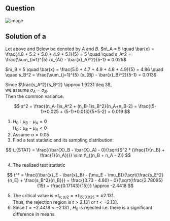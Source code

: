 ## Question

![image](https://github.com/user-attachments/assets/9e1ed4f1-a629-44eb-99c6-e12677734749)

## Solution of a

Let above and Below be denoted by $A$ and $B$.
$n\_A = 5 \quad \bar{x} = \frac{4.8 + 5.2 + 5.0 + 4.9 + 5.1}{5} = 5 \quad \quad s_A^2 = \frac{\sum_{i=1}^{5} (x_{Ai} - \bar{x}_A)^2}{5-1} = 0.025$  

$n\_B = 5 \quad \bar{x} = \frac{5.0 + 4.7 + 4.9 + 4.8 + 4.9}{5} = 4.86 \quad \quad s_B^2 = \frac{\sum_{j=1}^{5} (x_{Bj} - \bar{x}_B)^2}{5-1} = 0.013$  

Since $\frac{s_A^2}{s_B^2} \approx 1.9231 \leq 3$,  
we assume $\sigma_A = \sigma_B$.  
Then the common variance:

$$
s^2 = \frac{(n_A-1)s_A^2 + (n_B-1)s_B^2}{n_A+n_B-2} = \frac{(5-1)*0.025 + (5-1)*0.013}{5+5-2} = 0.019
$$  

1. $H_0 : \mu_B - \mu_A = 0$  
$H_0 : \mu_B - \mu_A < 0$
2. Assume $\alpha = 0.05$
3. Find a test statistic and its sampling distribution:

$$
t_{STAT} = \frac{(\bar{X}_B - \bar{X}_A) - 0}{\sqrt{S^2 * (\frac{1}{n_B} + \frac{1}{n_A})}} \sim t\_{(n_B + n_A - 2)}
$$
  
4. The realized test statistic

$$
t^* = \frac{(\bar{x}_E - \bar{x}_B) - (\mu_E - \mu_B)}{\sqrt{\frac{s_E^2}{n_E} + \frac{s_B^2}{n_B}}} = 
\frac{(3.73 - 4.80) - 0}{\sqrt{\frac{2.78095}{15} + \frac{0.17143}{15}}} \approx -2.4418
$$

5. The critical value is $\pm t_{v; \alpha /2} = \pm t_{15; 0.025} = \pm 2.131.$  
Thus, the rejection region is $t>2.131 \ or \ t<-2.131.$
6. Since $t = -2.4418 < -2.131$ , $H_0$ is rejected i.e. there is a significant difference in means.
